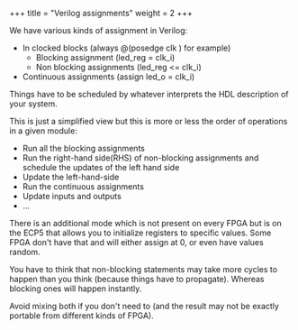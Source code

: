 +++
title = "Verilog assignments"
weight = 2
+++

We have various kinds of assignment in Verilog:
- In clocked blocks (always @(posedge clk ) for example)
    - Blocking assignment (led_reg = clk_i)
    - Non blocking assignments (led_reg <= clk_i)
- Continuous assignments (assign led_o = clk_i)


Things have to be scheduled by whatever interprets the HDL description of your system.

This is just a simplified view but this is more or less the order of operations in a given module:

- Run all the blocking assignments
- Run the right-hand side(RHS) of non-blocking assignments and schedule the updates of the left hand side
- Update the left-hand-side
- Run the continuous assignments 
- Update inputs and outputs
- …

There is an additional mode which is not present on every FPGA but is on the ECP5 that allows you to initialize registers to specific values. Some FPGA don't have that and will either assign at 0, or even have values random.

You have to think that non-blocking statements may take more cycles to happen than you think (because things have to propagate). 
Whereas blocking ones will happen instantly.

Avoid mixing both if you don't need to (and the result may not be exactly portable from different kinds of FPGA).

